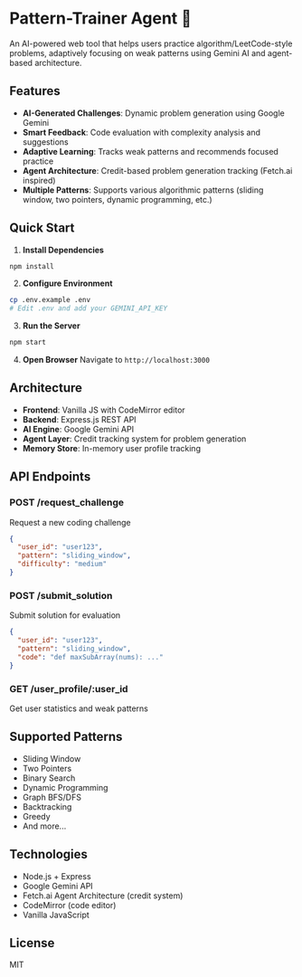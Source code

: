 # Pattern-Trainer Agent 🎯

An AI-powered web tool that helps users practice algorithm/LeetCode-style problems, adaptively focusing on weak patterns using Gemini AI and agent-based architecture.

## Features

- **AI-Generated Challenges**: Dynamic problem generation using Google Gemini
- **Smart Feedback**: Code evaluation with complexity analysis and suggestions
- **Adaptive Learning**: Tracks weak patterns and recommends focused practice
- **Agent Architecture**: Credit-based problem generation tracking (Fetch.ai inspired)
- **Multiple Patterns**: Supports various algorithmic patterns (sliding window, two pointers, dynamic programming, etc.)

## Quick Start

1. **Install Dependencies**
```bash
npm install
```

2. **Configure Environment**
```bash
cp .env.example .env
# Edit .env and add your GEMINI_API_KEY
```

3. **Run the Server**
```bash
npm start
```

4. **Open Browser**
Navigate to `http://localhost:3000`

## Architecture

- **Frontend**: Vanilla JS with CodeMirror editor
- **Backend**: Express.js REST API
- **AI Engine**: Google Gemini API
- **Agent Layer**: Credit tracking system for problem generation
- **Memory Store**: In-memory user profile tracking

## API Endpoints

### POST /request_challenge
Request a new coding challenge
```json
{
  "user_id": "user123",
  "pattern": "sliding_window",
  "difficulty": "medium"
}
```

### POST /submit_solution
Submit solution for evaluation
```json
{
  "user_id": "user123",
  "pattern": "sliding_window",
  "code": "def maxSubArray(nums): ..."
}
```

### GET /user_profile/:user_id
Get user statistics and weak patterns

## Supported Patterns

- Sliding Window
- Two Pointers
- Binary Search
- Dynamic Programming
- Graph BFS/DFS
- Backtracking
- Greedy
- And more...

## Technologies

- Node.js + Express
- Google Gemini API
- Fetch.ai Agent Architecture (credit system)
- CodeMirror (code editor)
- Vanilla JavaScript

## License

MIT
